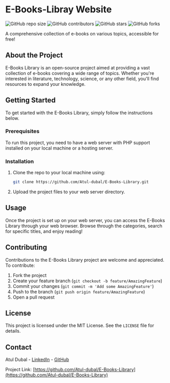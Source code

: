 # E-Books-Libray Website


![GitHub repo size](https://img.shields.io/github/repo-size/Atul-dubal/E-Books-Library)
![GitHub contributors](https://img.shields.io/github/contributors/Atul-dubal/E-Books-Library)
![GitHub stars](https://img.shields.io/github/stars/Atul-dubal/E-Books-Library?style=social)
![GitHub forks](https://img.shields.io/github/forks/Atul-dubal/E-Books-Library?style=social)

A comprehensive collection of e-books on various topics, accessible for free!

## About the Project

E-Books Library is an open-source project aimed at providing a vast collection of e-books covering a wide range of topics. Whether you're interested in literature, technology, science, or any other field, you'll find resources to expand your knowledge.

## Getting Started

To get started with the E-Books Library, simply follow the instructions below.

### Prerequisites

To run this project, you need to have a web server with PHP support installed on your local machine or a hosting server.

### Installation

1. Clone the repo to your local machine using:
   ```sh
   git clone https://github.com/Atul-dubal/E-Books-Library.git
   ```
2. Upload the project files to your web server directory.

## Usage

Once the project is set up on your web server, you can access the E-Books Library through your web browser. Browse through the categories, search for specific titles, and enjoy reading!

## Contributing

Contributions to the E-Books Library project are welcome and appreciated. To contribute:

1. Fork the project
2. Create your feature branch (`git checkout -b feature/AmazingFeature`)
3. Commit your changes (`git commit -m 'Add some AmazingFeature'`)
4. Push to the branch (`git push origin feature/AmazingFeature`)
5. Open a pull request

## License

This project is licensed under the MIT License. See the `LICENSE` file for details.

## Contact

Atul Dubal - [LinkedIn](https://www.linkedin.com/in/atul-dubal-4a3a66288) - [GitHub](https://github.com/Atul-dubal)

Project Link: [https://github.com/Atul-dubal/E-Books-Library](https://github.com/Atul-dubal/E-Books-Library)

